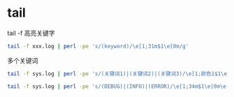 # tail

tail -f 高亮关键字
```bash
tail -f xxx.log | perl -pe 's/(keyword)/\e[1;31m$1\e[0m/g'  
```



多个关键词

```bash
tail -f sys.log | perl -pe 's/(关键词1)|(关键词2)|(关键词3)/\e[1;颜色1$1\e[0m\e[1;颜色2$2\e[0m\e[1;颜色3$3\e[0m/g' 

tail -f sys.log | perl -pe 's/(DEBUG)|(INFO)|(ERROR)/\e[1;34m$1\e[0m\e[1;33m$2\e[0m\e[1;31m$3\e[0m/g' 
```


